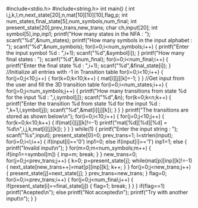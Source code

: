 #include<stdio.h>
#include<string.h>
int main()
{
int i,j,k,l,m,next_state[20],n,mat[10][10][10],flag,p;
int num_states,final_state[5],num_symbols,num_final;
int present_state[20],prev_trans,new_trans;
char ch,input[20];
int symbol[5],inp,inp1;
printf("How many states in the NFA : ");
scanf("%d",&num_states);
printf("How many symbols in the input alphabet : ");
scanf("%d",&num_symbols);
for(i=0;i<num_symbols;i++)
{
printf("Enter the input symbol %d : ",i+1);
scanf("%d",&symbol[i]);
}
printf("How many final states : ");
scanf("%d",&num_final);
for(i=0;i<num_final;i++)
{
printf("Enter the final state %d : ",i+1);
scanf("%d",&final_state[i]);
}
//Initialize all entries with -1 in Transition table
for(i=0;i<10;i++)
{
for(j=0;j<10;j++)
{
for(k=0;k<10;k++)
{
mat[i][j][k]=-1;
}
}
//Get input from the user and fill the 3D transition table
for(i=0;i<num_states;i++)
{
for(j=0;j<num_symbols;j++)
{
printf("How many transitions from state %d for the input %d : ",i,symbol[j]);
scanf("%d",&n);
for(k=0;k<n;k++)
{
printf("Enter the transition %d from state %d for the input %d : ",k+1,i,symbol[j]);
scanf("%d",&mat[i][j][k]);
}
}
}
printf("The transitions are stored as shown below\n");
 for(i=0;i<10;i++)
{
for(j=0;j<10;j++)
{
for(k=0;k<10;k++)
{
 if(mat[i][j][k]!=-1)
 printf("mat[%d][%d][%d] = %d\n",i,j,k,mat[i][j][k]);
}
}
}
while(1)
{
printf("Enter the input string : ");
scanf("%s",input);
present_state[0]=0;
prev_trans=1;
l=strlen(input);
for(i=0;i<l;i++)
{
 if(input[i]=='0')
 inp1=0;
 else if(input[i]=='1')
 inp1=1;
 else
 {
 printf("Invalid input\n");
 }
 for(m=0;m<num_symbols;m++)
{
if(inp1==symbol[m])
{
inp=m;
break;
}
}
new_trans=0;
for(j=0;j<prev_trans;j++)
{
k=0;
p=present_state[j];
while(mat[p][inp][k]!=-1)
{
next_state[new_trans++]=mat[p][inp][k];
k++;
}
}
for(j=0;j<new_trans;j++)
{
present_state[j]=next_state[j];
}
prev_trans=new_trans;
}
flag=0;
for(i=0;i<prev_trans;i++)
{
for(j=0;j<num_final;j++)
{
if(present_state[i]==final_state[j])
{
flag=1;
break;
}
}
}
if(flag==1)
printf("Acepted\n");
else
printf("Not accepted\n");
printf("Try with another input\n");
}
}
